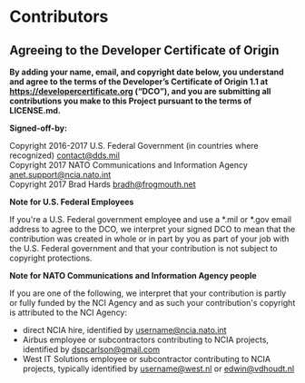 # Contributors
## Agreeing to the Developer Certificate of Origin

**By adding your name, email, and copyright date below, you understand and agree to the terms of the Developer’s Certificate of Origin 1.1 at https://developercertificate.org (“DCO”), and you are submitting all contributions you make to this Project pursuant to the terms of LICENSE.md.**

**Signed-off-by:**

Copyright 2016-2017 U.S. Federal Government (in countries where recognized) contact@dds.mil \
Copyright 2017 NATO Communications and Information Agency anet.support@ncia.nato.int \
Copyright 2017 Brad Hards bradh@frogmouth.net

**Note for U.S. Federal Employees**

If you're a U.S. Federal government employee and use a *.mil or *.gov email address to agree to the DCO, we interpret your signed DCO to mean that the contribution was created in whole or in part by you as part of your job with the U.S. Federal government and that your contribution is not subject to copyright protections.

**Note for NATO Communications and Information Agency people**

If you are one of the following, we interpret that your contribution is partly or fully funded by the NCI Agency and as such your contribution's copyright is attributed to the NCI Agency:
  - direct NCIA hire, identified by username@ncia.nato.int
  - Airbus employee or subcontractors contributing to NCIA projects, identified by dspcarlson@gmail.com
  - West IT Solutions employee or subcontractor contributing to NCIA projects, typically identified by username@west.nl or edwin@vdhoudt.nl

